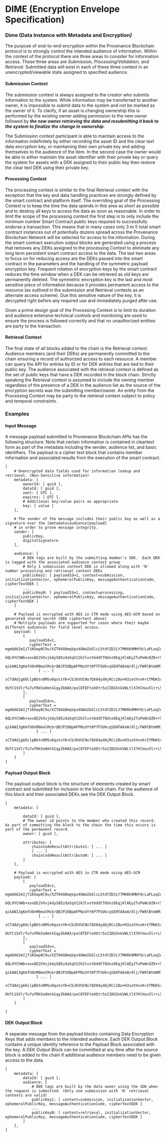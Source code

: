 # DIME \(Encryption Envelope Specification\)

### Dime \(**Data Instance with Metadata and Encryption**_**\)**_

The purpose of end-to-end encryption within the Provenance Blockchain protocol is to strongly control the intended audience of information.  Within the context of the protocol there are three areas to consider for information access.  These three areas are _Submission, Processing/Validation, and Retrieval._ Submitted data will exist in each of these three context in an unencrypted/viewable state assigned to specified audience.

#### Submission Context <a id="DIME(EncryptionEnvelopeSpecification)-SubmissionContext"></a>

The submission context is always assigned to the creator who submits information to the system.  While information may be transferred to another owner, it is impossible to submit data to the system and not be marked as the owner of it.  To clarify, if an asset is changing ownership this is performed by the existing owner adding permission to the new owner followed by _**the new owner retrieving the data and resubmitting it back to the system to finalize the change in ownership**_.

The Submission context participant is able to maintain access to the information indefinitely by either recording the asset ID and the clear text data encryption key, or maintaining their own private key and adding themselves to the audience of the item.  In the second case the owner would be able to either maintain the asset identifier with their private key or query the system for assets with a DEK assigned to their public key then restore the clear text DEK using their private key.

#### Processing Context <a id="DIME(EncryptionEnvelopeSpecification)-ProcessingContext"></a>

The processing context is similar to the final Retrieval context with the exception that the key and data handling practices are strongly defined by the smart contract and platform itself.  The overriding goal of the Processing Context is to keep the time the data spends in this area as short as possible and to destroy all keys to access the data as soon as reasonable.  In order to limit the scope of the processing context the first step is to only include the minimum number Smart Contract public keys required to successfully endorse a transaction.  This means that in many cases only 3 to 5 total smart contract instances out of potentially dozens spread across the Provenance Blockchain Network will be selected for access to the information.  During the smart contract execution output blocks are generated using a process that removes any DEKs assigned to the processing Context to eliminate any long term persistent smart contract access to the data.  The last two areas to focus on for reducing access are the DEKs passed into the smart contract in the parameters and the handling of the symmetric payload encryption key.  Frequent rotation of encryption keys by the smart contract reduces the time window when a DEK can be retrieved as old keys are permanently deleted.  The symmetric encryption key is the last and most sensitive piece of information because it provides permanent access to the resource \(as outlined in the submission and Retrieval contexts as an alternate access scheme\).  Due this sensitive nature of the key, it is decrypted right before any required use and immediately purged after use.

Given a prime design goal of the Processing Context is to limit its duration and audience extensive technical controls and monitoring are used to ensure the process is followed correctly and that no unauthorized entities are party to the transaction.

#### Retrieval Context <a id="DIME(EncryptionEnvelopeSpecification)-RetrievalContext"></a>

The final state of all blocks added to the chain is the Retrieval context.  Audience members \(and their DEKs\) are permanently committed to the chain ensuring a record of authorized access to each resource.  A member can query the API for entries by ID or for DEK entries that are tied to their public key.  The audience associated with the retrieval context is defined as the set of public keys that have a DEK recorded in the block chain.  Strictly speaking the Retrieval context is assumed to include the owning member regardless of the presence of a DEK in the audience list as the source of the encryption secrets was the submitting member/owner.  An entity from the Processing Context may be party to the retrieval context subject to policy and temporal constraints.

### Examples <a id="DIME(EncryptionEnvelopeSpecification)-Examples"></a>

#### Input Message <a id="DIME(EncryptionEnvelopeSpecification)-InputMessage"></a>

A message payload submitted to Provenance Blockchain APIs has the following structure.  Note that certain information is contained in cleartext form as part of the metadata including the sender, audience list, and basic identifiers.  The payload is a cipher text block that contains member information and associated results from the execution of the smart contract.

```text
[
    # Unencrypted data fields used for information lookup and retrieval. (Non-Sensitive information)
    metadata: [
        ownerId: [ guid ],
        dataId: [ guid ],
        sent: [ UTC ],
        expires: [ UTC ],
        # Additional key:value pairs as appropriate
        key: [ value ]
    ],

    # The sender of the message includes their public key as well as a signature over the [metadata|audience|payload]
    # in order to prove message integrity.
    sender: [
        publicKey,
        digitalSignature
    ],

    audience: [
        # DEK tags are built by the submitting member's SDK.  Each DEK is tagged with the associated audience context group
        # Only 1 submission context DEK is allowed along with 'N' number processing and retrieval context DEKs
        publicKey1: [ payloadId=1, context=submission, initializationVector, ephemeralPublicKey, messageAuthenticationCode, cipherTextDEK ]
        ...
        publicKeyN: [ payloadId=1, context=processing, initializationVector, ephemeralPublicKey, messageAuthenticationCode, cipherTextDEK ]
    ]

    # Payload is encrypted with AES in CTR mode using AES-GCM based on generated shared secret (DEK ciphertext above)
    # Multiple payloads are supported for cases where their maybe different audiences for field level access.
    payload: [
        [
           payloadId=1,
           cypherText = mgmb662mIjTiKUwp0C9u/XZT04G0mqVpz4GWaIbGlcL5tdYZDJLY7MH0k9MHY9/LaPLoqIePPicBLtoM5pQ4KdVULJpJVV8nADEKS
              6QL9YChWb+xoxQE2VXvjkdyS8Ezda5qV12k3lvst6ddtT6Unz0EqjKlAEy2TuPeWcOZK+r5n0Oyu9NRtagNU5uJ/3X/XfAMDZ9iVAhvL5ZnOZUf
              qikAN13gKmfUOnM8malMcbrQBJP26BpAFPNzUYtKP7FSUkcqSEHTA8xW/dlj/FW9lBtm0M3vF2gFUaSIOU8J4Z7r40Ffn2Jkrn0ubGnJ2jLK4TK
               [ ... ]
              sCTdAdjg6OclpBbtn8MSv0qutxY6+CbJ6VUCNx7QX84ydAjRCc28a+H3iethnvK+IfMbKSrGlm6036GSCKlQfgLmMvXn7GA93ad1KXSs/Uasdgn
              OUfC1SVlrTu7ufRk5oOmt41qyZkHAX/pxC8TEFtoXOtr5oIIDG5nGVWLtlX7HlHuv5lrrL54BZkwWY7CVuKqeI+Ybqwo=
        ],
        [
           payloadId=n,
           cypherText = mgmb662mIjTiKUwp0C9u/XZT04G0mqVpz4GWaIbGlcL5tdYZDJLY7MH0k9MHY9/LaPLoqIePPicBLtoM5pQ4KdVULJpJVV8nADEK
             6QL9YChWb+xoxQE2VXvjkdyS8Ezda5qV12k3lvst6ddtT6Unz0EqjKlAEy2TuPeWcOZK+r5n0Oyu9NRtagNU5uJ/3X/XfAMDZ9iVAhvL5ZnOZUf
             qikAN13gKmfUOnM8malMcbrQBJP26BpAFPNzUYtKP7FSUkcqSEHTA8xW/dlj/FW9lBtm0M3vF2gFUaSIOU8J4Z7r40Ffn2Jkrn0ubGnJ2jLK4TK
              [ ... ] 
             sCTdAdjg6OclpBbtn8MSv0qutxY6+CbJ6VUCNx7QX84ydAjRCc28a+H3iethnvK+IfMbKSrGlm6036GSCKlQfgLmMvXn7GA93ad1KXSs/Uasdgn
             OUfC1SVlrTu7ufRk5oOmt41qyZkHAX/pxC8TEFtoXOtr5oIIDG5nGVWLtlX7HlHuv5lrrL54BZkwWY7CVuKqeI+Ybqwo=
        ]
    ]
]
```

#### Payload Output Block <a id="DIME(EncryptionEnvelopeSpecification)-PayloadOutputBlock"></a>

The payload output block is the structure of elements created by smart contract and submitted for inclusion in the block chain.  For the audience of this block and their associated DEKs see the DEK Output Block.

```text
[
    metadata: [
        
        dataId: [ guid ],
        # The owner id points to the member who created this record. As part of committing the block to the chain the time this occurs is part of the permanent record.
        owner: [ guid ],

        attributes: [
            chainCodeResultAttribute1: [ ... ]
            [ ... ]
            chainCodeResultAttributeN: [ ... ]
        ]
    ],

    # Payload is encrypted with AES in CTR mode using AES-GCM
    payload: [
        [
           payloadId=1,
           cypherText = mgmb662mIjTiKUwp0C9u/XZT04G0mqVpz4GWaIbGlcL5tdYZDJLY7MH0k9MHY9/LaPLoqIePPicBLtoM5pQ4KdVULJpJVV8nADEKS
              6QL9YChWb+xoxQE2VXvjkdyS8Ezda5qV12k3lvst6ddtT6Unz0EqjKlAEy2TuPeWcOZK+r5n0Oyu9NRtagNU5uJ/3X/XfAMDZ9iVAhvL5ZnOZUf
              qikAN13gKmfUOnM8malMcbrQBJP26BpAFPNzUYtKP7FSUkcqSEHTA8xW/dlj/FW9lBtm0M3vF2gFUaSIOU8J4Z7r40Ffn2Jkrn0ubGnJ2jLK4TK
               [ ... ]
              sCTdAdjg6OclpBbtn8MSv0qutxY6+CbJ6VUCNx7QX84ydAjRCc28a+H3iethnvK+IfMbKSrGlm6036GSCKlQfgLmMvXn7GA93ad1KXSs/Uasdgn
              OUfC1SVlrTu7ufRk5oOmt41qyZkHAX/pxC8TEFtoXOtr5oIIDG5nGVWLtlX7HlHuv5lrrL54BZkwWY7CVuKqeI+Ybqwo=
        ],
        [
           payloadId=n,
           cypherText = mgmb662mIjTiKUwp0C9u/XZT04G0mqVpz4GWaIbGlcL5tdYZDJLY7MH0k9MHY9/LaPLoqIePPicBLtoM5pQ4KdVULJpJVV8nADEKS
             6QL9YChWb+xoxQE2VXvjkdyS8Ezda5qV12k3lvst6ddtT6Unz0EqjKlAEy2TuPeWcOZK+r5n0Oyu9NRtagNU5uJ/3X/XfAMDZ9iVAhvL5ZnOZUf
             qikAN13gKmfUOnM8malMcbrQBJP26BpAFPNzUYtKP7FSUkcqSEHTA8xW/dlj/FW9lBtm0M3vF2gFUaSIOU8J4Z7r40Ffn2Jkrn0ubGnJ2jLK4TK
              [ ... ] 
             sCTdAdjg6OclpBbtn8MSv0qutxY6+CbJ6VUCNx7QX84ydAjRCc28a+H3iethnvK+IfMbKSrGlm6036GSCKlQfgLmMvXn7GA93ad1KXSs/Uasdgn
             OUfC1SVlrTu7ufRk5oOmt41qyZkHAX/pxC8TEFtoXOtr5oIIDG5nGVWLtlX7HlHuv5lrrL54BZkwWY7CVuKqeI+Ybqwo=
        ]
    ]

]
```

#### DEK Output Block <a id="DIME(EncryptionEnvelopeSpecification)-DEKOutputBlock"></a>

A separate message from the payload blocks containing Data Encryption Keys that adds members to the intended audience.  Each DEK Output Block contains a unique identity reference to the Payload Block associated with the key.  A DEK Output Block can be committed at any time after the source block is added to the chain if additional audience members need to be given access to the data.

```text
[
    metadata: [
        dataId: [ guid ],
        audience: [
            # DEK tags are built by the data owner using the SDK when the request is submitted. (Only one submission with 'N' retrieval contexts are valid)
            publicKey1: [ context=submission, initializationVector, ephemeralPublicKey, messageAuthenticationCode, cipherTextDEK ]
            ...
            publicKeyN: [ context=retrieval, initializationVector, ephemeralPublicKey, messageAuthenticationCode, cipherTextDEK ]
        ]
    ],
]
```

